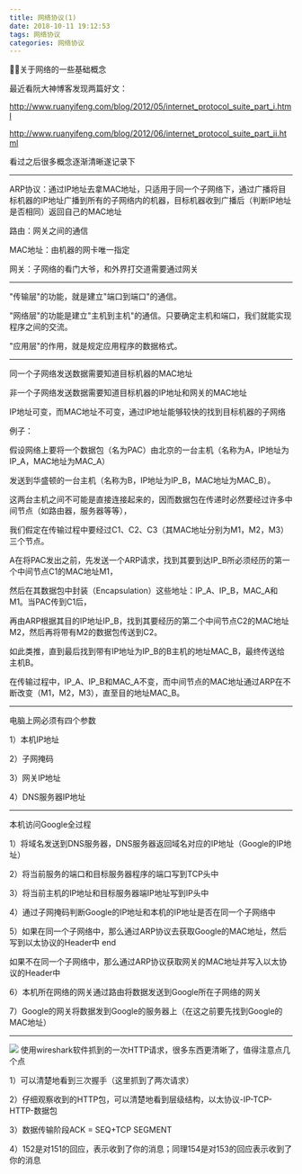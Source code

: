 ```yaml
---
title: 网络协议(1)
date: 2018-10-11 19:12:53
tags: 网络协议
categories: 网络协议
---
```

关于网络的一些基础概念
<!-- more -->
最近看阮大神博客发现两篇好文：

http://www.ruanyifeng.com/blog/2012/05/internet_protocol_suite_part_i.html

http://www.ruanyifeng.com/blog/2012/06/internet_protocol_suite_part_ii.html

看过之后很多概念逐渐清晰遂记录下

---
ARP协议：通过IP地址去拿MAC地址，只适用于同一个子网络下，通过广播将目标机器的IP地址广播到所有的子网络内的机器，目标机器收到广播后（判断IP地址是否相同）返回自己的MAC地址

路由：网关之间的通信

MAC地址：由机器的网卡唯一指定

网关：子网络的看门大爷，和外界打交道需要通过网关

---
"传输层"的功能，就是建立"端口到端口"的通信。

"网络层"的功能是建立"主机到主机"的通信。只要确定主机和端口，我们就能实现程序之间的交流。

"应用层"的作用，就是规定应用程序的数据格式。

---
同一个子网络发送数据需要知道目标机器的MAC地址

非一个子网络发送数据需要知道目标机器的IP地址和网关的MAC地址

IP地址可变，而MAC地址不可变，通过IP地址能够较快的找到目标机器的子网络

例子：

假设网络上要将一个数据包（名为PAC）由北京的一台主机（名称为A，IP地址为IP_A，MAC地址为MAC_A）

发送到华盛顿的一台主机（名称为B，IP地址为IP_B，MAC地址为MAC_B）。

这两台主机之间不可能是直接连接起来的，因而数据包在传递时必然要经过许多中间节点（如路由器，服务器等等），

我们假定在传输过程中要经过C1、C2、C3（其MAC地址分别为M1，M2，M3）三个节点。

A在将PAC发出之前，先发送一个ARP请求，找到其要到达IP_B所必须经历的第一个中间节点C1的MAC地址M1，

然后在其数据包中封装（Encapsulation）这些地址：IP_A、IP_B，MAC_A和M1。当PAC传到C1后，

再由ARP根据其目的IP地址IP_B，找到其要经历的第二个中间节点C2的MAC地址M2，然后再将带有M2的数据包传送到C2。

如此类推，直到最后找到带有IP地址为IP_B的B主机的地址MAC_B，最终传送给主机B。

在传输过程中，IP_A、IP_B和MAC_A不变，而中间节点的MAC地址通过ARP在不断改变（M1，M2，M3），直至目的地址MAC_B。

---
电脑上网必须有四个参数

1）本机IP地址

2）子网掩码

3）网关IP地址

4）DNS服务器IP地址

---
本机访问Google全过程

1）将域名发送到DNS服务器，DNS服务器返回域名对应的IP地址（Google的IP地址）

2）将当前服务的端口和目标服务器程序的端口写到TCP头中

3）将当前主机的IP地址和目标服务器端IP地址写到IP头中

4）通过子网掩码判断Google的IP地址和本机的IP地址是否在同一个子网络中

5）如果在同一个子网络中，那么通过ARP协议去获取Google的MAC地址，然后写到以太协议的Header中 end

   如果不在同一个子网络中，那么通过ARP协议获取网关的MAC地址并写入以太协议的Header中

6）本机所在网络的网关通过路由将数据发送到Google所在子网络的网关

7）Google的网关将数据发到Google的服务器上（在这之前要先找到Google的MAC地址）

---
<img src=003.jpg>
使用wireshark软件抓到的一次HTTP请求，很多东西更清晰了，值得注意点几个点

1）可以清楚地看到三次握手（这里抓到了两次请求）

2）仔细观察收到的HTTP包，可以清楚地看到层级结构，以太协议-IP-TCP-HTTP-数据包

3）数据传输阶段ACK = SEQ+TCP SEGMENT

4）152是对151的回应，表示收到了你的消息；同理154是对153的回应表示收到了你的消息